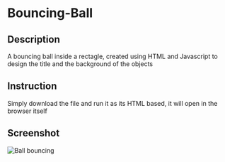 # Bouncing-Ball
## Description
A bouncing ball inside a rectagle, created using HTML and Javascript to design the title and the background of the objects
## Instruction
Simply download the file and run it as its HTML based, it will open in the browser itself
## Screenshot

![Ball bouncing](https://github.com/M-amin91/Bouncing-Ball/assets/128710490/cc963a00-1783-4b59-af96-2a51d3ba4b10)

